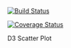 
[![Build Status](https://travis-ci.org/golgistudio/d3-scatter-plot.svg?branch=master)](https://travis-ci.org/golgistudio/d3-scatter-plot)

[![Coverage Status](https://coveralls.io/repos/golgistudio/d3-scatter-plot/badge.svg?branch=master&service=github)](https://coveralls.io/github/golgistudio/d3-scatter-plot?branch=master)

D3 Scatter Plot
